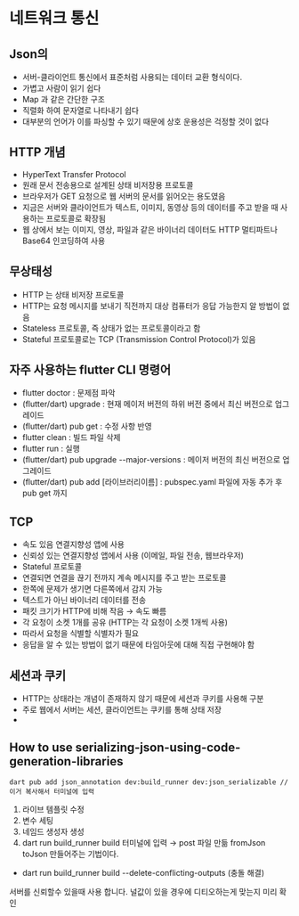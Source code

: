 # 네트워크 통신

## Json의 

- 서버-클라이언트 통신에서 표준처럼 사용되는 데이터 교환 형식이다.
- 가볍고 사람이 읽기 쉽다
- Map 과 같은 간단한 구조
- 직렬화 하여 문자열로 나타내기 쉽다
- 대부분의 언어가 이를 파싱할 수 있기 때문에 상호 운용성은 걱정할 것이 없다

## HTTP 개념

- HyperText Transfer Protocol
- 원래 문서 전송용으로 설계된 상태 비저장용 프로토콜
- 브라우저가 GET 요청으로 웹 서버의 문서를 읽어오는 용도였음
- 지금은 서버와 클라이언트가 텍스트, 이미지, 동영상 등의 데이터를 주고 받을 때 사용하는 프로토콜로 확장됨
- 웹 상에서 보는 이미지, 영상, 파일과 같은 바이너리 데이터도 HTTP 멀티파트나 Base64 인코딩하여 사용

## 무상태성

- HTTP 는 상태 비저장 프로토콜
- HTTP는 요청 메시지를 보내기 직전까지 대상 컴퓨터가 응답 가능한지 알 방법이 없음
- Stateless 프로토콜, 즉 상태가 없는 프로토콜이라고 함
- Stateful 프로토콜로는 TCP (Transmission Control Protocol)가 있음


## 자주 사용하는 flutter CLI 명령어

- flutter doctor : 문제점 파악
- (flutter/dart) upgrade : 현재 메이저 버전의 하위 버전 중에서 최신 버전으로 업그레이드
- (flutter/dart) pub get : 수정 사항 반영
- flutter clean : 빌드 파일 삭제
- flutter run : 실행
- (flutter/dart) pub upgrade --major-versions : 메이저 버전의 최신 버전으로 업그레이드
- (flutter/dart) pub add [라이브러리이름] : pubspec.yaml 파일에 자동 추가 후 pub get 까지

## TCP

- 속도 있음 연결지향성 앱에 사용
- 신뢰성 있는 연결지향성 앱에서 사용 (이메일, 파일 전송, 웹브라우저)
- Stateful 프로토콜
- 연결되면 연결을 끊기 전까지 계속 메시지를 주고 받는 프로토콜
- 한쪽에 문제가 생기면 다른쪽에서 감지 가능
- 텍스트가 아닌 바이너리 데이터를 전송
- 패킷 크기가 HTTP에 비해 작음 → 속도 빠름
- 각 요청이 소켓 1개를 공유 (HTTP는 각 요청이 소켓 1개씩 사용)
- 따라서 요청을 식별할 식별자가 필요
- 응답을 알 수 있는 방법이 없기 때문에 타임아웃에 대해 직접 구현해야 함

## 세션과 쿠키

- HTTP는 상태라는 개념이 존재하지 않기 때문에 세션과 쿠키를 사용해 구분
- 주로 웹에서 서버는 세션, 클라이언트는 쿠키를 통해 상태 저장
- 
## How to use serializing-json-using-code-generation-libraries

```
dart pub add json_annotation dev:build_runner dev:json_serializable //이거 복사해서 터미널에 입력 
```

1. 라이브 템플릿 수정
2. 변수 세팅
3. 네임드 생성자 생성
4. dart run build_runner build 터미널에 입력 → post 파일 만듦 fromJson toJson 만들어주는 기법이다. 
 + dart run build_runner build --delete-conflicting-outputs (충돌 해결)

서버를 신뢰할수 있을때 사용 합니다.
널값이 있을 경우에 디티오하는게 맞는지 미리 확인
